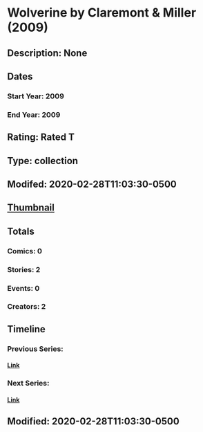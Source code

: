 # Wolverine by Claremont & Miller (2009)
## Description: None
## Dates
### Start Year: 2009
### End Year: 2009
## Rating: Rated T
## Type: collection
## Modifed: 2020-02-28T11:03:30-0500
## [Thumbnail](http://i.annihil.us/u/prod/marvel/i/mg/9/30/4bb59635c2dd1.jpg)
## Totals
### Comics: 0
### Stories: 2
### Events: 0
### Creators: 2
## Timeline
### Previous Series: 
#### [Link]()
### Next Series: 
#### [Link]()
## Modified: 2020-02-28T11:03:30-0500